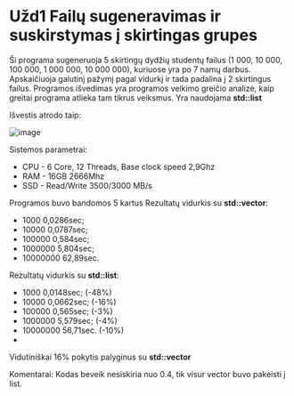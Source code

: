 # Užd1 Failų sugeneravimas ir suskirstymas į skirtingas grupes

Ši programa sugeneruoja 5 skirtingų dydžių studentų failus (1 000, 10 000, 100 000, 1 000 000, 10 000 000), kuriuose yra po 7 namų darbus. Apskaičiuoja galutinį pažymį pagal vidurkį ir tada padalina į 2 skirtingus failus. Programos išvedimas yra programos veikimo greičio analizė, kaip greitai programa atlieka tam tikrus veiksmus. Yra naudojama **std::list**

Išvestis atrodo taip:

![image](https://user-images.githubusercontent.com/69794082/137543255-75207caf-ec00-42f6-9acf-9ec45bb9abae.png)

Sistemos parametrai: 
- CPU - 6 Core, 12 Threads, Base clock speed 2,9Ghz
- RAM - 16GB 2666Mhz
- SSD - Read/Write 3500/3000 MB/s

Programos buvo bandomos 5 kartus
Rezultatų vidurkis su **std::vector**:
- 1000        0,0286sec;
- 10000       0,0787sec;
- 100000      0,584sec;
- 1000000     5,804sec;
- 10000000    62,89sec.

Rezultatų vidurkis su **std::list**:
- 1000       0,0148sec; (-48%)
- 10000      0,0662sec; (-16%)
- 100000     0,565sec;  (-3%)
- 1000000    5,579sec;  (-4%)
- 10000000   56,71sec.  (-10%)
- 
Vidutiniškai 16% pokytis palyginus su **std::vector**

Komentarai:
Kodas beveik nesiskiria nuo 0.4, tik visur vector buvo pakeisti į list.
